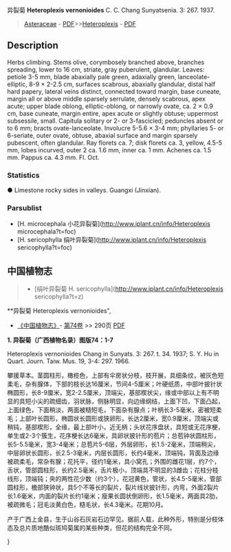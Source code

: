 异裂菊 **Heteroplexis vernonioides** C. C. Chang Sunyatsenia. 3: 267. 1937.

> [Asteraceae](http://www.iplant.cn/info/Asteraceae?t=foc) - [PDF](http://www.iplant.cn/foc/pdf/Asteraceae.pdf)>>[Heteroplexis](http://www.iplant.cn/info/Heteroplexis?t=foc) - [PDF](http://www.iplant.cn/foc/pdf/Heteroplexis.pdf)

## Description

Herbs climbing. Stems olive, corymbosely branched above, branches spreading, lower to 16 cm, striate, gray puberulent, glandular. Leaves: petiole 3-5 mm, blade abaxially pale green, adaxially green, lanceolate-elliptic, 8-9 × 2-2.5 cm, surfaces scabrous, abaxially glandular, distal half hard papery, lateral veins distinct, connected toward margin, base cuneate, margin all or above middle sparsely serrulate, densely scabrous, apex acute; upper blade oblong, elliptic-oblong, or narrowly ovate, ca. 2 × 0.9 cm, base cuneate, margin entire, apex acute or slightly obtuse; uppermost subsessile, small. Capitula solitary or 2- or 3-fascicled; peduncles absent or to 6 mm; bracts ovate-lanceolate. Involucre 5-5.6 × 3-4 mm; phyllaries 5- or 6-seriate, outer ovate, obtuse, abaxial surface and margin sparsely pubescent, often glandular. Ray florets ca. 7; disk florets ca. 3, yellow, 4.5-5 mm, lobes incurved, outer 2 ca. 1.6 mm, inner ca. 1 mm. Achenes ca. 1.5 mm. Pappus ca. 4.3 mm. Fl. Oct.

### Statistics
● Limestone rocky sides in valleys. Guangxi (Jinxian).

### Parsublist

* [H.  microcephala  小花异裂菊](http://www.iplant.cn/info/Heteroplexis microcephala?t=foc)
* [H.  sericophylla  绢叶异裂菊](http://www.iplant.cn/info/Heteroplexis sericophylla?t=foc)

## 中国植物志

> * [绢叶异裂菊  H.  sericophylla](http://www.iplant.cn/info/Heteroplexis sericophylla?t=z)


**异裂菊 Heteroplexis vernonioides",

* [《中国植物志》](http://www.iplant.cn/frps)- [第74卷](http://www.iplant.cn/frps/vol/74) >> 290页 [PDF](http://www.iplant.cn/frps/pdf/74/290.PDF)


**1. 异裂菊（广西植物名录）图版74：1-7**

Heteroplexis vernonioides Chang in Sunyats. 3: 267. t. 34. 1937; S. Y. Hu in Quart. Journ. Taiw. Mus. 19, 3-4: 297. 1966.

攀援草本。茎圆柱形，橄榄色，上部有伞房状分枝，枝开展，具细条纹，被灰色短柔毛，杂有腺体，下部的枝长达16厘米，节间4-5厘米；叶硬纸质，中部叶披针状椭圆形，长8-9厘米，宽2-2.5厘米，顶端尖，基部楔状尖，缘或中部以上有不明显的具短小尖的疏细齿，羽状脉，侧脉明显，向边缘纲结，上面下凹，下面凸起，上面绿色，下面稍淡，两面被糙短毛，下面杂有腺点；叶柄长3-5毫米，密被短柔毛；上部叶长圆形，椭圆状长圆形或狭卵形，长达2厘米，宽0.9厘米，顶端尖或稍钝，基部楔形，全缘，最上部叶小，近无柄；头状花序盘状，具短或无花序梗，单生或2-3个簇生，花序梗长达6毫米，具卵状披针形的苞片；总苞钟状圆柱形，长5-5.5毫米，宽3-4毫米；总苞片5-6层，外层卵形，长1.5-2毫米，顶端稍尖，中层卵状长圆形，长2.5-3毫米，内层长圆形，长约4毫米，顶端钝，背面及边缘被疏柔毛，常杂有腺；花托平，径约1毫米，具小窝孔；外围的雌花1层，约7个，舌状，管部圆柱形，长约2.5毫米，舌片极小，顶端具不明显的3雌齿；花柱分枝线形，顶端钝；央的两性花少数（约3个），花冠黄色，管状，长4.5-5毫米，管部圆柱形，檐部狭钟状，具5个不等长的裂片，裂片线状披针形，内弯，外面2裂片长1.6毫米，内面的裂片长约1毫米；瘦果长圆状倒卵形，长1.5毫米，两面具2肋，被疏微毛；冠毛淡黄白色，糙毛状，长4.3毫米。花期10月。

产于广西上金县，生于山谷石灰岩石边罕见。据前人载，此种外形，特别是分枝体态及总片质地酷似斑鸠菊属的某些种类，但花的结构完全不同。

}